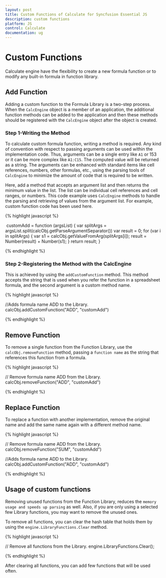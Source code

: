 ```yaml
---
layout: post
title: Custom Functions of Calculate for Syncfusion Essential JS
description: custom functions
platform: JS
control: Calculate
documentation: ug
---
```


# Custom Functions

Calculate engine have the flexibility to create a new formula function or to modify any built-in formula in function library. 

## Add Function

Adding a custom function to the Formula Library is a two-step process. When the `CalcEngine` object is a member of an application, the additional function methods can be added to the application and then these methods should be registered with the `CalcEngine` object after the object is created.



### Step 1-Writing the Method

To calculate custom formula function, writing a method is required. Any kind of convention with respect to passing arguments can be used within the implementation code. Thus, arguments can be a single entry like `A1` or 153 or it can be more complex like `A1:C15`. The computed value will be returned as a string. The arguments can be enhanced with standard items like cell references, numbers, other formulas, etc., using the parsing tools of `CalcEngine` to minimize the amount of code that is required to be written.



Here, add a method that accepts an argument list and then returns the minimum value in the list. The list can be individual cell references and cell ranges, or numbers. This code example uses `CalcEngine` methods to handle the parsing and retrieving of values from the argument list. For example, custom function code has been used here.

{% highlight javascript %}

 customAdd = function (argsList) {
                var splitArgs = 
                argsList.split(calcObj.getParseArgumentSeparator())
                var result = 0;
                for (var i in splitArgs) {
                    var s1 = calcObj.getValueFromArg(splitArgs[i]);
                    result = Number(result) + Number(s1);
                }
                return result;
            }

{% endhighlight %}

### Step 2-Registering the Method with the CalcEngine

This is achieved by using the `addCustomFunction` method. This method accepts the string that is used when you refer the function in a spreadsheet formula, and the second argument is a custom method name.

{% highlight javascript %}

//Adds formula name ADD to the Library.
calcObj.addCustomFunction("ADD", "customAdd")

{% endhighlight %}

## Remove Function

To remove a single function from the Function Library, use the `calcObj.removeFunction` method, passing a `function name` as the string that references this function from a formula.

{% highlight javascript %}

// Remove formula name ADD from the Library. 
 calcObj.removeFunction("ADD", "customAdd")

{% endhighlight %}

## Replace Function

To replace a function with another implementation, remove the original name and add the same name again with a different method name.

{% highlight javascript %}

// Remove formula name ADD from the Library.
 calcObj.removeFunction("SUM", "customAdd")

//Adds formula name ADD to the Library.
 calcObj.addCustomFunction("ADD", "customAdd")

{% endhighlight %}

## Usage of custom functions

Removing unused functions from the Function Library, reduces the `memory usage and speeds up parsing` as well. Also, if you are only using a selected few Library functions, you may want to remove the unused ones. 

To remove all functions, you can clear the hash table that holds them by using the `engine.LibraryFunctions.Clear` method.

{% highlight javascript %}

  // Remove all functions from the Library.
  engine.LibraryFunctions.Clear();

{% endhighlight %}

After clearing all functions, you can add few functions that will be used often.

